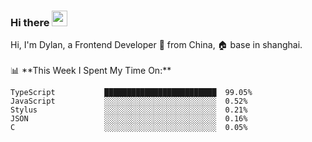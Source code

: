 ### Hi there <img src="https://media.giphy.com/media/hvRJCLFzcasrR4ia7z/giphy.gif" width="25px">

<!-- ![visitors](https://visitor-badge.glitch.me/badge?page_id=dislfyer.dislfyer) --!>

Hi, I'm Dylan, a Frontend Developer 🚀 from China, 🏠 base in shanghai.
<br/>
<br/>

📊 **This Week I Spent My Time On:**


<!--START_SECTION:waka-->

```text
TypeScript           █████████████████████████  99.05%
JavaScript           ░░░░░░░░░░░░░░░░░░░░░░░░░  0.52%
Stylus               ░░░░░░░░░░░░░░░░░░░░░░░░░  0.21%
JSON                 ░░░░░░░░░░░░░░░░░░░░░░░░░  0.16%
C                    ░░░░░░░░░░░░░░░░░░░░░░░░░  0.05%
```

<!--END_SECTION:waka-->

<!--
**About Me:**
 -->
